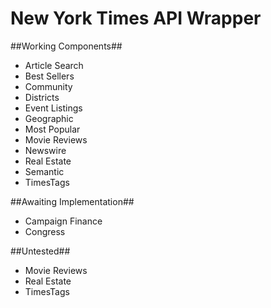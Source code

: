 New York Times API Wrapper
==========================

##Working Components##
- Article Search
- Best Sellers
- Community
- Districts
- Event Listings
- Geographic
- Most Popular
- Movie Reviews
- Newswire
- Real Estate
- Semantic
- TimesTags

##Awaiting Implementation##
- Campaign Finance
- Congress

##Untested##
- Movie Reviews
- Real Estate
- TimesTags
